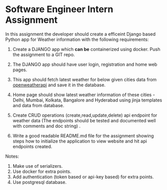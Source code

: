 # Software Engineer Intern Assignment

In this assignment the developer should create a efficeint Django based Python app for Weather information with the following requirements:

1. Create a DJANGO app which **can be** containerized using docker. Push the assignment to a GIT repo.

2. The DJANGO app should have user login, registration and home web pages. 

3. This app should fetch latest weather for below given cities data from [openweatherapi](https://openweathermap.org/api) and save it in the database.

4. Home page should show latest weather information of these cities - Delhi, Mumbai, Kolkata, Bangalore and Hyderabad using jinja templates and data from database.

5. Create CRUD operations (create,read,update,delete) api endpoint for weather data (The endpoints should be tested and documented well with comments and doc string) .

6. Write a good readable README.md file for the assignment showing steps how to initialize the application to view website and hit api endpoints created.

Notes:

1. Make use of serializers.
2. Use docker for extra points.
3. Add authentication (token based or api-key based) for extra points.
4. Use postgresql database.



